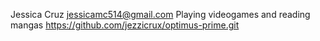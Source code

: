 Jessica Cruz
jessicamc514@gmail.com
Playing videogames and reading mangas
https://github.com/jezzicrux/optimus-prime.git
